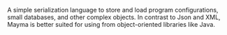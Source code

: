 A simple serialization language to store and load program configurations, small databases, and other complex objects.
In contrast to Json and XML, Mayma is better suited for using from object-oriented libraries like Java.